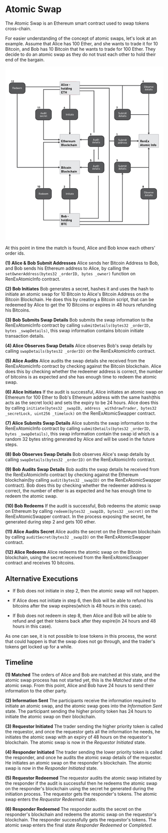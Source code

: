 # Atomic Swap

The Atomic Swap is an Ethereum smart contract used to swap tokens cross-chain.

For easier understanding of the concept of atomic swaps, let's look at an example. Assume that Alice has 100 Ether, and she wants to trade it for 10 Bitcoin, and Bob has 10 Bitcoin that he wants to trade for 100 Ether. They decide to do an atomic swap as they do not trust each other to hold their end of the bargain.

![Atomic Swap between ETH and BTC](./images/03-atomic-swapping-overview.jpg "Atomic Swap between ETH and BTC")

At this point in time the match is found, Alice and Bob know each others' order ids.

**(1) Alice & Bob Submit Addresses**
  Alice sends her Bitcoin Address to Bob, and Bob sends his Ethereum address to Alice, by calling the `setOwnerAddress(bytes32 _orderID, bytes _owner)` function on RenExAtomicInfo contract.

**(2) Bob Initiates**
  Bob generates a secret, hashes it and uses the hash to initiate an atomic swap for 10 Bitcoin to Alice's Bitcoin Address on the Bitcoin Blockchain. He does this by creating a Bitcoin script, that can be redeemed by Alice to get the 10 Bitcoins or expires in 48 hours refunding his Bitcoins.

**(3) Bob Submits Swap Details**
  Bob submits the swap information to the RenExAtomicInfo contract by calling `submitDetails(bytes32 _orderID, bytes _swapDetails)`, this swap information contains bitcoin initiate transaction details.

**(4) Alice Observes Swap Details**
  Alice observes Bob's swap details by calling `swapDetails(bytes32 _orderID)` on the RenExAtomicInfo contract.

**(5) Alice Audits**
  Alice audits the swap details she received from the RenExAtomicInfo contract by checking against the Bitcoin blockchain. Alice does this by checking whether the redeemer address is correct, the number of bitcoins is as expected and she has enough time to redeem the atomic swap. 

**(6) Alice Initiates**
  If the audit is successful, Alice initiates an atomic swap on Ethereum for 100 Ether to Bob's Ethereum address with the same hash(this acts as the secret lock) and sets the expiry to be 24 hours. Alice does this by calling `initiate(bytes32 _swapID, address _withdrawTrader, bytes32 _secretLock, uint256 _timelock)` on the RenExAtomicSwapper contract.
  
**(7) Alice Submits Swap Details**
  Alice submits the swap information to the RenExAtomicInfo contract by calling `submitDetails(bytes32 _orderID, bytes _swapDetails)`, this swap information contain the swap id which is a random 32 bytes string generated by Alice and will be used in the future steps.
  
**(8) Bob Observes Swap Details**
  Bob observes Alice's swap details by calling `swapDetails(bytes32 _orderID)` on the RenExAtomicInfo contract.

**(9) Bob Audits Swap Details**
    Bob audits the swap details he received from the RenExAtomicInfo contract by checking against the Ethereum blockchain(by calling `audit(bytes32 _swapID)` on the RenExAtomicSwapper contract). Bob does this by checking whether the redeemer address is correct, the number of ether is as expected and he has enough time to redeem the atomic swap. 

**(10) Bob Redeems**
  If the audit is successful,  Bob redeems the atomic swap on Ethereum by calling `redeem(bytes32 _swapID, bytes32 _secret)` on the RenExAtomicSwapper contract. In the process exposing the secret, he generated during step 2 and gets 100 ether.

**(11) Alice Audits Secret**
  Alice audits the secret on the Ethereum blockchain by calling `auditSecret(bytes32 _swapID)` on the RenExAtomicSwapper contract. 
  
**(12) Alice Redeems**
  Alice redeems the atomic swap on the Bitcoin blockchain, using the secret received from the RenExAtomicSwapper contract and receives 10 bitcoins.

## Alternative Executions
* If Bob does not initiate in step 2, then the atomic swap will not happen.

* If Alice does not initiate in step 6, then Bob will be able to refund his bitcoins after the swap expires(which is 48 hours in this case). 

* If Bob does not redeem in step 8, then Alice and Bob will be able to refund and get their tokens back after they expire(in 24 hours and 48 hours in this case).

As one can see, it is not possible to lose tokens in this process, the worst that could happen is that the swap does not go through, and the trader's tokens get locked up for a while.

## Timeline

**(1) Matched**
The orders of Alice and Bob are matched at this state, and the atomic swap process has not started yet, this is the *Matched* state of the atomic swap. From this point, Alice and Bob have 24 hours to send their information to the other party.

**(2) Information Sent**
The participants receive the information required to initiate an atomic swap, and the atomic swap goes into the *Information Sent* state. The participant sending the higher priority token has 24 hours to initiate the atomic swap on their blockchain.

**(3) Requestor Initiated**
The trader sending the higher priority token is called the requestor, and once the requestor gets all the information he needs, he initiates the atomic swap with an expiry of 48 hours on the requestor's blockchain. The atomic swap is now in the *Requestor Initiated* state.

**(4) Responder Initiated**
The trader sending the lower priority token is called the responder, and once he audits the atomic swap details of the requestor.  He initiates an atomic swap on the responder's blockchain. The atomic swap is now in the *Responder Initiated* state.

**(5) Requestor Redeemed**
The requestor audits the atomic swap initiated by the responder if the audit is successful then he redeems the atomic swap on the responder's blockchain using the secret he generated during the initiation process. The requestor gets the responder's tokens. The atomic swap enters the *Requestor Redeemed* state.

**(6) Responder Redeemed**
The responder audits the secret on the responder's blockchain and redeems the atomic swap on the requestor's blockchain. The responder successfully gets the requestor's tokens. The atomic swap enters the final state *Responder Redeemed* or *Completed*.

